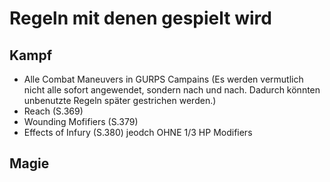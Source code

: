 # Regeln mit denen gespielt wird

## Kampf
- Alle Combat Maneuvers in GURPS Campains (Es werden vermutlich nicht alle sofort angewendet, sondern nach und nach. Dadurch könnten unbenutzte Regeln später gestrichen werden.)
- Reach (S.369)
- Wounding Mofifiers (S.379)
- Effects of Infury (S.380) jeodch OHNE 1/3 HP Modifiers


## Magie



